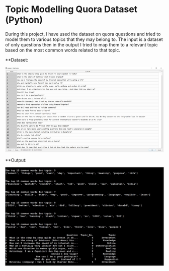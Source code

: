 # Topic Modelling Quora Dataset (Python)

During this project, I have used the dataset on quora questions and tried to model them to various topics that they may belong to. The input is a dataset of only questions then in the output I tried to map them to a relevant topic based on the most common words related to that topic. 

**Dataset:

![alt_text](https://github.com/TDP4you/Topic_Modelling_Quora/blob/master/dataset_screenshot.jpg)

**Output:

![alt_text](https://github.com/TDP4you/Topic_Modelling_Quora/blob/master/Output_screenshot.JPG)
